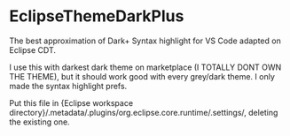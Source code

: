 # EclipseThemeDarkPlus
The best approximation of Dark+ Syntax highlight for VS Code adapted on Eclipse CDT.

I use this with darkest dark theme on marketplace (I TOTALLY DONT OWN THE THEME), but it should work good with every grey/dark theme.
I only made the syntax highlight prefs.

Put this file in {Eclipse workspace directory}/.metadata/.plugins/org.eclipse.core.runtime/.settings/, deleting the existing one.
